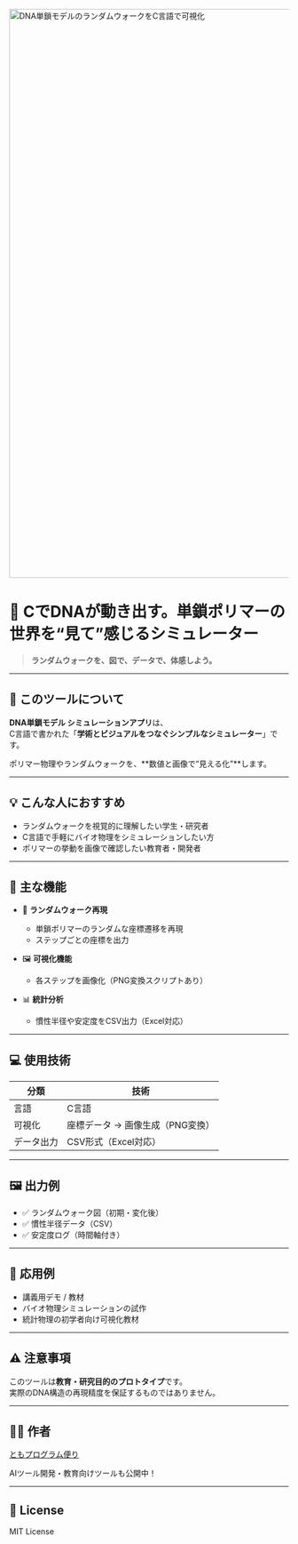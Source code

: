 <p>
<img width="1536" height="1024" alt="DNA単鎖モデルのランダムウォークをC言語で可視化" src="https://github.com/user-attachments/assets/996b8148-4222-41c3-b5f4-4b713e995e4f" />

 
</p>

# 🧬 CでDNAが動き出す。単鎖ポリマーの世界を“見て”感じるシミュレーター

> **ランダムウォークを、図で、データで、体感しよう。**

---

## 📌 このツールについて

**DNA単鎖モデル シミュレーションアプリ**は、  
C言語で書かれた「**学術とビジュアルをつなぐシンプルなシミュレーター**」です。

ポリマー物理やランダムウォークを、**数値と画像で“見える化”**します。

---

## 💡 こんな人におすすめ

- ランダムウォークを視覚的に理解したい学生・研究者
- C言語で手軽にバイオ物理をシミュレーションしたい方
- ポリマーの挙動を画像で確認したい教育者・開発者

---

## 🔧 主な機能

- 🎲 **ランダムウォーク再現**
    - 単鎖ポリマーのランダムな座標遷移を再現
    - ステップごとの座標を出力

- 🖼 **可視化機能**
    - 各ステップを画像化（PNG変換スクリプトあり）

- 📊 **統計分析**
    - 慣性半径や安定度をCSV出力（Excel対応）

---

## 💻 使用技術

| 分類       | 技術                             |
|------------|----------------------------------|
| 言語       | C言語                             |
| 可視化     | 座標データ → 画像生成（PNG変換） |
| データ出力 | CSV形式（Excel対応）              |

---

## 🖼 出力例

- ✅ ランダムウォーク図（初期・変化後）
- ✅ 慣性半径データ（CSV）
- ✅ 安定度ログ（時間軸付き）

---

## 🧪 応用例

- 講義用デモ / 教材
- バイオ物理シミュレーションの試作
- 統計物理の初学者向け可視化教材

---

## ⚠️ 注意事項

このツールは**教育・研究目的のプロトタイプ**です。  
実際のDNA構造の再現精度を保証するものではありません。

---

## 🧑‍💻 作者

[ともプログラム便り](https://github.com/TomoProgrammingDayori)

AIツール開発・教育向けツールも公開中！

---

## 📄 License

MIT License
